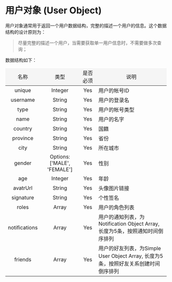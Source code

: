 # 用户对象 (User Object)

用户对象通常用于返回一个用户数据结构，完整的描述一个用户的信息。这个数据结构的设计原则为：

> 尽量完整的描述一个用户，当需要获取单一用户信息时，不需要做多次查询；

数据结构如下：

<table border="0" cellpadding="0" cellspacing="0">
<thead><tr>
<td style="text-align:center; background-color:#f5f5f5;">名称</td>
<td style="text-align:center; background-color:#f5f5f5;">类型</td>
<td style="text-align:center; background-color:#f5f5f5;">是否必须</td>
<td style="text-align:center; background-color:#f5f5f5;">说明</td>
</tr></thead>
<tbody><tr>
<td style="text-align:center;">unique</td>
<td style="text-align:center;">Integer</td>
<td style="text-align:center;">Yes</td>
<td style="text-align:left;">用户的帐号ID</td>
</tr><tr>
<td style="text-align:center;">username</td>
<td style="text-align:center;">String</td>
<td style="text-align:center;">Yes</td>
<td style="text-align:left;">用户的登录名</td>
</tr><tr>
<td style="text-align:center;">type</td>
<td style="text-align:center;">String</td>
<td style="text-align:center;">Yes</td>
<td style="text-align:left;">用户的帐号类型</td>
</tr><tr>
<td style="text-align:center;">name</td>
<td style="text-align:center;">String</td>
<td style="text-align:center;">Yes</td>
<td style="text-align:left;">用户的名字</td>
</tr><tr>
<td style="text-align:center;">country</td>
<td style="text-align:center;">String</td>
<td style="text-align:center;">Yes</td>
<td style="text-align:left;">国籍</td>
</tr><tr>
<td style="text-align:center;">province</td>
<td style="text-align:center;">String</td>
<td style="text-align:center;">Yes</td>
<td style="text-align:left;">省份</td>
</tr><tr>
<td style="text-align:center;">city</td>
<td style="text-align:center;">String</td>
<td style="text-align:center;">Yes</td>
<td style="text-align:left;">所在城市</td>
</tr><tr>
<td style="text-align:center;">gender</td>
<td style="text-align:center;">Options: ['MALE', 'FEMALE']</td>
<td style="text-align:center;">Yes</td>
<td style="text-align:left;">性别</td>
</tr><tr>
<td style="text-align:center;">age</td>
<td style="text-align:center;">Integer</td>
<td style="text-align:center;">Yes</td>
<td style="text-align:left;">年龄</td>
</tr><tr>
<td style="text-align:center;">avatrUrl</td>
<td style="text-align:center;">String</td>
<td style="text-align:center;">Yes</td>
<td style="text-align:left;">头像图片链接</td>
</tr><tr>
<td style="text-align:center;">signature</td>
<td style="text-align:center;">String</td>
<td style="text-align:center;">Yes</td>
<td style="text-align:left;">个性签名</td>
</tr><tr>
<td style="text-align:center;">roles</td>
<td style="text-align:center;">Array</td>
<td style="text-align:center;">Yes</td>
<td style="text-align:left;">用户的角色列表</td>
</tr><tr>
<td style="text-align:center;">notifications</td>
<td style="text-align:center;">Array</td>
<td style="text-align:center;">Yes</td>
<td style="text-align:left;">用户的通知列表，为Notification Object Array, 长度为5条，按照通知时间倒序排列</td>
</tr><tr>
<td style="text-align:center;">friends</td>
<td style="text-align:center;">Array</td>
<td style="text-align:center;">Yes</td>
<td style="text-align:left;">用户的好友列表，为Simple User Object Array, 长度为5条，按照好友关系创建时间倒序排列</td>
</tr></tbody>
</table>